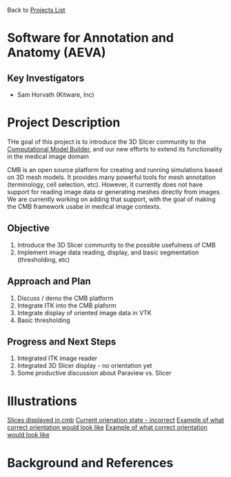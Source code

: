 Back to [Projects List](../../README.md#ProjectsList)

# Software for Annotation and Anatomy (AEVA)

## Key Investigators

- Sam Horvath (Kitware, Inc)

# Project Description

<!-- Add a short paragraph describing the project. -->

THe goal of this project is to introduce the 3D Slicer community to the [Computational Model Builder](https://www.computationalmodelbuilder.org/overview/), and our new efforts to extend its functionality in the medical image domain

CMB is an open source platform for creating and running simulations based on 3D mesh models.  It provides many powerful tools for mesh annotation (terminology, cell selection, etc).  However, it currently does not have support for reading image data or generating meshes directly from images.  We are currently working on adding that support, with the goal of making the CMB framework usabe in medical image contexts.



## Objective

<!-- Describe here WHAT you would like to achieve (what you will have as end result). -->

1. Introduce the 3D Slicer community to the possible usefulness of CMB
2. Implement image data reading, display, and basic segmentation (thresholding, etc)

## Approach and Plan

<!-- Describe here HOW you would like to achieve the objectives stated above. -->

1. Discuss / demo the CMB platform
2. Integrate ITK into the CMB plaform
3. Integrate display of oriented image data in VTK
4. Basic thresholding

## Progress and Next Steps

<!-- Update this section as you make progress, describing of what you have ACTUALLY DONE. If there are specific steps that you could not complete then you can describe them here, too. -->

1. Integrated ITK image reader
2. Integrated 3D Slicer display - no orientation yet
3. Some productive discussion about Paraview vs. Slicer



# Illustrations

<!-- Add pictures and links to videos that demonstrate what has been accomplished.
![Description of picture](Example2.jpg)
![Some more images](Example2.jpg)
-->
[Slices displayed in cmb](cmb-slices.png)
[Current orienation state - incorrect](cmb-no-overlap.png)
[Example of what correct orientation would look like](cmb-overlap-0.png)
[Example of what correct orientation would look like](cmb-overlap-1.png)

# Background and References

<!-- If you developed any software, include link to the source code repository. If possible, also add links to sample data, and to any relevant publications. -->
